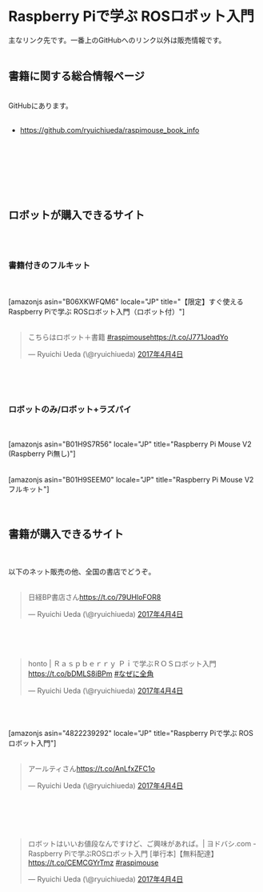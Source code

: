 # Raspberry Piで学ぶ ROSロボット入門
主なリンク先です。一番上のGitHubへのリンク以外は販売情報です。<br />
<br />
<h2>書籍に関する総合情報ページ</h2><br />
GitHubにあります。<br />
<ul><br />
 	<li><a href="https://github.com/ryuichiueda/raspimouse_book_info">https://github.com/ryuichiueda/raspimouse_book_info</a></li><br />
</ul><br />
&nbsp;<br />
<br />
<br />
<br />
<h2>ロボットが購入できるサイト</h2><br />
<br />
<h3>書籍付きのフルキット</h3><br />
<br />
[amazonjs asin="B06XKWFQM6" locale="JP" title="【限定】すぐ使えるRaspberry Piで学ぶ ROSロボット入門（ロボット付）"]<br />
<br />
<blockquote class="twitter-tweet" data-lang="ja"><p lang="ja" dir="ltr">こちらはロボット＋書籍 <a href="https://twitter.com/hashtag/raspimouse?src=hash">#raspimouse</a><a href="https://t.co/J771JoadYo">https://t.co/J771JoadYo</a></p>&mdash; Ryuichi Ueda (\@ryuichiueda) <a href="https://twitter.com/ryuichiueda/status/849191973659451393">2017年4月4日</a></blockquote><br />
<script async src="//platform.twitter.com/widgets.js" charset="utf-8"></script><br />
<br />
<h3>ロボットのみ/ロボット+ラズパイ</h3><br />
<br />
[amazonjs asin="B01H9S7R56" locale="JP" title="Raspberry Pi Mouse V2 (Raspberry Pi無し)"]<br />
<br />
<br />
[amazonjs asin="B01H9SEEM0" locale="JP" title="Raspberry Pi Mouse V2 フルキット"]<br />
<br />
<br />
<h2>書籍が購入できるサイト</h2><br />
<br />
以下のネット販売の他、全国の書店でどうぞ。<br />
<br />
<blockquote class="twitter-tweet" data-lang="ja"><p lang="ja" dir="ltr">日経BP書店さん<a href="https://t.co/79UHloFOR8">https://t.co/79UHloFOR8</a></p>&mdash; Ryuichi Ueda (\@ryuichiueda) <a href="https://twitter.com/ryuichiueda/status/849189287107018752">2017年4月4日</a></blockquote><br />
<script async src="//platform.twitter.com/widgets.js" charset="utf-8"></script><br />
<br />
<blockquote class="twitter-tweet" data-lang="ja"><p lang="ja" dir="ltr">honto | Ｒａｓｐｂｅｒｒｙ Ｐｉで学ぶＲＯＳロボット入門 <a href="https://t.co/bDMLS8iBPm">https://t.co/bDMLS8iBPm</a> <a href="https://twitter.com/hashtag/%E3%81%AA%E3%81%9C%E3%81%AB%E5%85%A8%E8%A7%92?src=hash">#なぜに全角</a></p>&mdash; Ryuichi Ueda (\@ryuichiueda) <a href="https://twitter.com/ryuichiueda/status/849189630461083648">2017年4月4日</a></blockquote><br />
<script async src="//platform.twitter.com/widgets.js" charset="utf-8"></script><br />
<br />
[amazonjs asin="4822239292" locale="JP" title="Raspberry Piで学ぶ ROSロボット入門"]<br />
<br />
<blockquote class="twitter-tweet" data-lang="ja"><p lang="ja" dir="ltr">アールティさん<a href="https://t.co/AnLfxZFC1o">https://t.co/AnLfxZFC1o</a></p>&mdash; Ryuichi Ueda (\@ryuichiueda) <a href="https://twitter.com/ryuichiueda/status/849190619499044864">2017年4月4日</a></blockquote><br />
<script async src="//platform.twitter.com/widgets.js" charset="utf-8"></script><br />
<br />
<br />
<blockquote class="twitter-tweet" data-lang="ja"><p lang="ja" dir="ltr">ロボットはいいお値段なんですけど、ご興味があれば。| ヨドバシ.com - Raspberry Piで学ぶROSロボット入門 [単行本]【無料配達】 <a href="https://t.co/CEMCGYrTmz">https://t.co/CEMCGYrTmz</a> <a href="https://twitter.com/hashtag/raspimouse?src=hash">#raspimouse</a></p>&mdash; Ryuichi Ueda (\@ryuichiueda) <a href="https://twitter.com/ryuichiueda/status/849133660326330369">2017年4月4日</a></blockquote><br />
<script async src="//platform.twitter.com/widgets.js" charset="utf-8"></script>
